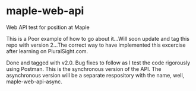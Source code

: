 # maple-web-api
Web API test for position at Maple

This is a Poor example of how to go about it...Will soon update and tag this repo with version 2...The correct way to have implemented
this excercise after learning on PluralSight.com.

Done and tagged with v2.0. Bug fixes to follow as I test the code rigorously using Postman.
This is the synchronous version of the API. The asynchronous version will be a separate respository with the name, well, maple-web-api-async.

